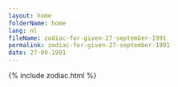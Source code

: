 ```yaml
---
layout: home
folderName: home
lang: nl
fileName: zodiac-for-given-27-september-1991
permalink: zodiac-for-given-27-september-1991
date: 27-09-1991
---
```

{% include zodiac.html %}
